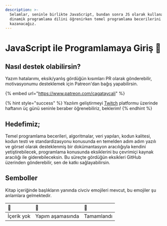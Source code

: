 ```yaml
---
description: >-
  Selamlar, seninle birlikte JavaScript, bundan sonra JS olarak kullanacağız,
  dinamik programlama dilini öğrenirken temel programlama becerilerini
  kazanacağız.
---
```


# JavaScript ile Programlamaya Giriş 🐣

## Nasıl destek olabilirsin?

Yazım hatalarımı, eksik/yanlış gördüğün kısımları PR olarak gönderebilir, motivasyonumu desteklemek için Patreon'dan bağış yapabilirsin.

{% embed url="https://www.patreon.com/cagataycali" %}

{% hint style="success" %}
Yazılım geliştirmeyi [Twitch](https://www.twitch.tv/cagataydev) platformu üzerinde haftanın üç günü seninle beraber öğrenebiliriz, beklerim!
{% endhint %}

## Hedefimiz;

Temel programlama becerileri, algoritmalar, veri yapıları, kodun kalitesi, kodun testi ve standardizasyonu konusunda en temelden adım adım yazılı ve görsel olarak desteklenmiş bir dokümantasyon aracılığıyla kendini yetiştirebilecek, programlama konusunda eksiklerini bu çevrimiçi kaynak aracılığı ile giderebileceksin. Bu süreçte gördüğün eksikleri GitHub üzerinden gönderebilir, sen de katkı sağlayabilirsin.

## Semboller

Kitap içeriğinde başlıkların yanında civciv emojileri mevcut, bu emojiler şu anlamlara gelmektedir.

| 🥚 | 🐣 | 🐥 |
| :--- | :--- | :--- |
| İçerik yok | Yapım aşamasında | Tamamlandı |



